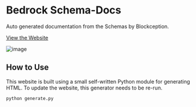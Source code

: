 # Bedrock Schema-Docs

Auto generated documentation from the Schemas by Blockception. 

[View the Website](https://sirlich.github.io/bedrock-schema-docs/)

![image](https://user-images.githubusercontent.com/18729296/206040456-3cb5d1ed-f54f-4c47-af89-78b57008e59b.png)

## How to Use

This website is built using a small self-written Python module for generating HTML. To update the website, this generator needs to be re-run.

`python generate.py`

